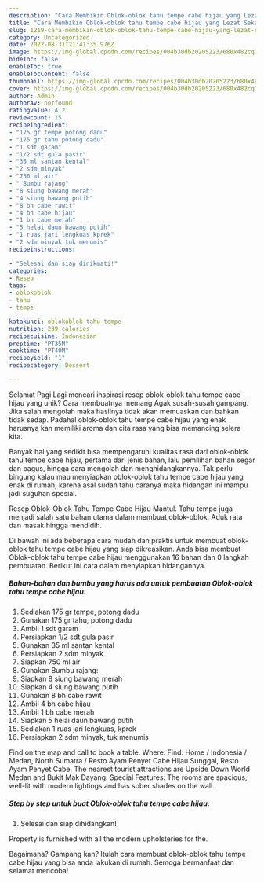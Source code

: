 ```yaml
---
description: "Cara Membikin Oblok-oblok tahu tempe cabe hijau yang Lezat Sekali, Sempurna"
title: "Cara Membikin Oblok-oblok tahu tempe cabe hijau yang Lezat Sekali, Sempurna"
slug: 1219-cara-membikin-oblok-oblok-tahu-tempe-cabe-hijau-yang-lezat-sekali-sempurna
category: Uncategorized
date: 2022-08-31T21:41:35.976Z
image: https://img-global.cpcdn.com/recipes/004b30db20205223/680x482cq70/oblok-oblok-tahu-tempe-cabe-hijau-foto-resep-utama.jpg
hideToc: false
enableToc: true
enableTocContent: false
thumbnail: https://img-global.cpcdn.com/recipes/004b30db20205223/680x482cq70/oblok-oblok-tahu-tempe-cabe-hijau-foto-resep-utama.jpg
cover: https://img-global.cpcdn.com/recipes/004b30db20205223/680x482cq70/oblok-oblok-tahu-tempe-cabe-hijau-foto-resep-utama.jpg
author: Admin
authorAv: notfound
ratingvalue: 4.2
reviewcount: 15
recipeingredient:
- "175 gr tempe potong dadu"
- "175 gr tahu potong dadu"
- "1 sdt garam"
- "1/2 sdt gula pasir"
- "35 ml santan kental"
- "2 sdm minyak"
- "750 ml air"
- " Bumbu rajang"
- "8 siung bawang merah"
- "4 siung bawang putih"
- "8 bh cabe rawit"
- "4 bh cabe hijau"
- "1 bh cabe merah"
- "5 helai daun bawang putih"
- "1 ruas jari lengkuas kprek"
- "2 sdm minyak tuk menumis"
recipeinstructions:

- "Selesai dan siap dinikmati!"
categories:
- Resep
tags:
- oblokoblok
- tahu
- tempe

katakunci: oblokoblok tahu tempe 
nutrition: 239 calories
recipecuisine: Indonesian
preptime: "PT35M"
cooktime: "PT40M"
recipeyield: "1"
recipecategory: Dessert

---
```



Selamat Pagi Lagi mencari inspirasi resep oblok-oblok tahu tempe cabe hijau yang unik? Cara membuatnya memang Agak susah-susah gampang. Jika salah mengolah maka hasilnya tidak akan memuaskan dan bahkan tidak sedap. Padahal oblok-oblok tahu tempe cabe hijau yang enak harusnya kan memiliki aroma dan cita rasa yang bisa memancing selera kita.


Banyak hal yang sedikit bisa mempengaruhi kualitas rasa dari oblok-oblok tahu tempe cabe hijau, pertama dari jenis bahan, lalu pemilihan bahan segar dan bagus, hingga cara mengolah dan menghidangkannya. Tak perlu bingung kalau mau menyiapkan oblok-oblok tahu tempe cabe hijau yang enak di rumah, karena asal sudah tahu caranya maka hidangan ini mampu jadi suguhan spesial.

Resep Oblok-Oblok Tahu Tempe Cabe Hijau Mantul. Tahu tempe juga menjadi salah satu bahan utama dalam membuat oblok-oblok. Aduk rata dan masak hingga mendidih.


Di bawah ini ada beberapa cara mudah dan praktis untuk membuat oblok-oblok tahu tempe cabe hijau yang siap dikreasikan. Anda bisa membuat Oblok-oblok tahu tempe cabe hijau menggunakan 16 bahan dan 0 langkah pembuatan. Berikut ini cara dalam menyiapkan hidangannya.

<!--inarticleads1-->

##### Bahan-bahan dan bumbu yang harus ada untuk pembuatan Oblok-oblok tahu tempe cabe hijau:

1. Sediakan 175 gr tempe, potong dadu
1. Gunakan 175 gr tahu, potong dadu
1. Ambil 1 sdt garam
1. Persiapkan 1/2 sdt gula pasir
1. Gunakan 35 ml santan kental
1. Persiapkan 2 sdm minyak
1. Siapkan 750 ml air
1. Gunakan  Bumbu rajang:
1. Siapkan 8 siung bawang merah
1. Siapkan 4 siung bawang putih
1. Gunakan 8 bh cabe rawit
1. Ambil 4 bh cabe hijau
1. Ambil 1 bh cabe merah
1. Siapkan 5 helai daun bawang putih
1. Sediakan 1 ruas jari lengkuas, kprek
1. Persiapkan 2 sdm minyak, tuk menumis


Find on the map and call to book a table. Where: Find: Home / Indonesia / Medan, North Sumatra / Resto Ayam Penyet Cabe Hijau Sunggal, Resto Ayam Penyet Cabe. The nearest tourist attractions are Upside Down World Medan and Bukit Mak Dayang. Special Features: The rooms are spacious, well-lit with modern lightings and has sober shades on the wall. 

<!--inarticleads2-->

##### Step by step untuk buat Oblok-oblok tahu tempe cabe hijau:


1. Selesai dan siap dihidangkan!

Property is furnished with all the modern upholsteries for the. 

Bagaimana? Gampang kan? Itulah cara membuat oblok-oblok tahu tempe cabe hijau yang bisa anda lakukan di rumah. Semoga bermanfaat dan selamat mencoba!
